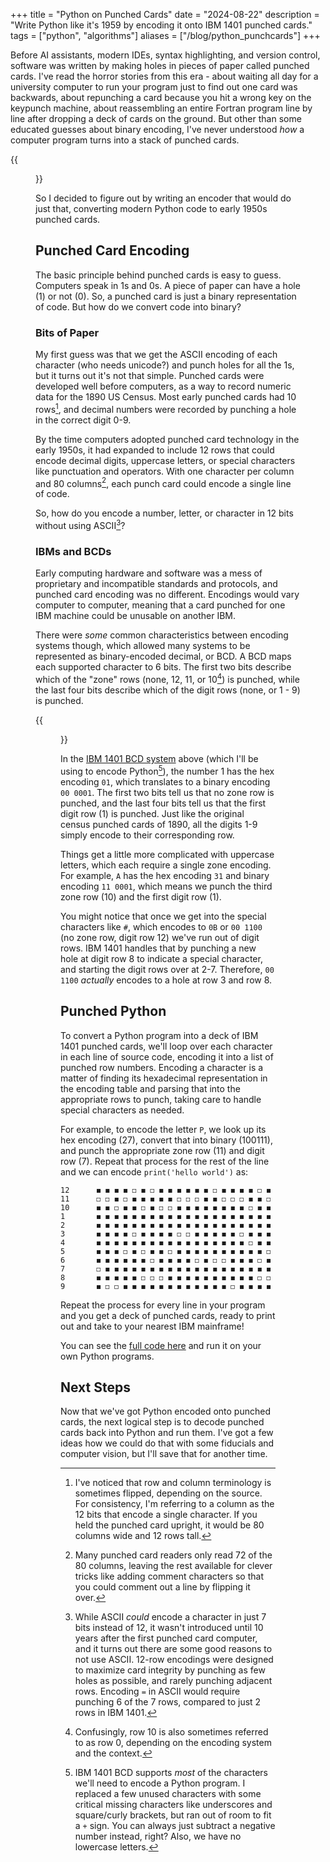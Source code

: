+++
title = "Python on Punched Cards"
date = "2024-08-22"
description = "Write Python like it's 1959 by encoding it onto IBM 1401 punched cards."
tags = ["python", "algorithms"]
aliases = ["/blog/python_punchcards"]
+++

Before AI assistants, modern IDEs, syntax highlighting, and version control, software was written by making holes in pieces of paper called punched cards. I've read the horror stories from this era - about waiting all day for a university computer to run your program just to find out one card was backwards, about repunching a card because you hit a wrong key on the keypunch machine, about reassembling an entire Fortran program line by line after dropping a deck of cards on the ground. But other than some educated guesses about binary encoding, I've never understood *how* a computer program turns into a stack of punched cards.

{{<figure src="https://upload.wikimedia.org/wikipedia/commons/thumb/5/58/FortranCardPROJ039.agr.jpg/512px-FortranCardPROJ039.agr.jpg?20100721181341" alt="Fortran punched card" caption="One line of Fortran code on a punched card.">}}

So I decided to figure out by writing an encoder that would do just that, converting modern Python code to early 1950s punched cards.

## Punched Card Encoding

The basic principle behind punched cards is easy to guess. Computers speak in 1s and 0s. A piece of paper can have a hole (1) or not (0). So, a punched card is just a binary representation of code. But how do we convert code into binary?

### Bits of Paper

My first guess was that we get the ASCII encoding of each character (who needs unicode?) and punch holes for all the 1s, but it turns out it's not that simple. Punched cards were developed well before computers, as a way to record numeric data for the 1890 US Census. Most early punched cards had 10 rows[^row-column], and decimal numbers were recorded by punching a hole in the correct digit 0-9. 

By the time computers adopted punched card technology in the early 1950s, it had expanded to include 12 rows that could encode decimal digits, uppercase letters, or special characters like punctuation and operators. With one character per column and 80 columns[^80-columns], each punch card could encode a single line of code.

So, how do you encode a number, letter, or character in 12 bits without using ASCII[^no-ascii]?

### IBMs and BCDs

Early computing hardware and software was a mess of proprietary and incompatible standards and protocols, and punched card encoding was no different. Encodings would vary computer to computer, meaning that a card punched for one IBM machine could be unusable on another IBM. 

There were *some* common characteristics between encoding systems though, which allowed many systems to be represented as binary-encoded decimal, or BCD. A BCD maps each supported character to 6 bits. The first two bits describe which of the "zone" rows (none, 12, 11, or 10[^row-10]) is punched, while the last four bits describe which of the digit rows (none, or 1 - 9) is punched.

{{<figure src="/images/posts/python_punchcards/ibm1401_bcd.png" caption="The character encoding table for IBM 1401 BCD.">}}

In the [IBM 1401 BCD system](https://en.wikipedia.org/wiki/BCD_(character_encoding)#IBM_1401_BCD_code) above (which I'll be using to encode Python[^ibm-1401]), the number 1 has the hex encoding `01`, which translates to a binary encoding `00 0001`. The first two bits tell us that no zone row is punched, and the last four bits tell us that the first digit row (1) is punched. Just like the original census punched cards of 1890, all the digits 1-9 simply encode to their corresponding row.

Things get a little more complicated with uppercase letters, which each require a single zone encoding. For example, `A` has the hex encoding `31` and binary encoding `11 0001`, which means we punch the third zone row (10) and the first digit row (1).

You might notice that once we get into the special characters like `#`, which encodes to `0B` or `00 1100` (no zone row, digit row 12) we've run out of digit rows. IBM 1401 handles that by punching a new hole at digit row 8 to indicate a special character, and starting the digit rows over at 2-7. Therefore, `00 1100` *actually* encodes to a hole at row 3 and row 8.

## Punched Python

To convert a Python program into a deck of IBM 1401 punched cards, we'll loop over each character in each line of source code, encoding it into a list of punched row numbers. Encoding a character is a matter of finding its hexadecimal representation in the encoding table and parsing that into the appropriate rows to punch, taking care to handle special characters as needed. 

For example, to encode the letter `P`, we look up its hex encoding (27), convert that into binary (100111), and punch the appropriate zone row (11) and digit row (7). Repeat that process for the rest of the line and we can encode `print('hello world')` as:

```text
12      ◼️ ◼️ ◼️ ◼️ ◻️ ◼️ ◻️ ◼️ ◼️ ◼️ ◼️ ◼️ ◼️ ◻️ ◼️ ◼️ ◼️ ◼️ ◻️ ◼️
11      ◻️ ◻️ ◼️ ◻️ ◼️ ◼️ ◼️ ◼️ ◼️ ◻️ ◻️ ◻️ ◼️ ◼️ ◻️ ◻️ ◻️ ◼️ ◼️ ◻️
10      ◼️ ◼️ ◻️ ◼️ ◼️ ◻️ ◼️ ◻️ ◻️ ◼️ ◼️ ◼️ ◼️ ◼️ ◼️ ◼️ ◼️ ◻️ ◼️ ◼️
1       ◼️ ◼️ ◼️ ◼️ ◼️ ◼️ ◼️ ◼️ ◼️ ◼️ ◼️ ◼️ ◼️ ◼️ ◼️ ◼️ ◼️ ◼️ ◼️ ◼️
2       ◼️ ◼️ ◼️ ◼️ ◼️ ◼️ ◼️ ◼️ ◼️ ◼️ ◼️ ◼️ ◼️ ◼️ ◼️ ◼️ ◼️ ◼️ ◼️ ◼️
3       ◼️ ◼️ ◼️ ◼️ ◻️ ◼️ ◼️ ◼️ ◼️ ◻️ ◻️ ◼️ ◼️ ◼️ ◼️ ◼️ ◻️ ◼️ ◼️ ◼️
4       ◼️ ◼️ ◼️ ◼️ ◼️ ◼️ ◼️ ◼️ ◼️ ◼️ ◼️ ◼️ ◼️ ◼️ ◼️ ◼️ ◼️ ◻️ ◼️ ◼️
5       ◼️ ◼️ ◼️ ◻️ ◼️ ◻️ ◼️ ◼️ ◻️ ◼️ ◼️ ◼️ ◼️ ◼️ ◼️ ◼️ ◼️ ◼️ ◼️ ◻️
6       ◼️ ◼️ ◼️ ◼️ ◼️ ◼️ ◻️ ◼️ ◼️ ◼️ ◼️ ◻️ ◼️ ◻️ ◻️ ◼️ ◼️ ◼️ ◻️ ◼️
7       ◻️ ◼️ ◼️ ◼️ ◼️ ◼️ ◼️ ◼️ ◼️ ◼️ ◼️ ◼️ ◼️ ◼️ ◼️ ◼️ ◼️ ◼️ ◼️ ◼️
8       ◼️ ◼️ ◼️ ◼️ ◼️ ◻️ ◻️ ◻️ ◼️ ◼️ ◼️ ◼️ ◼️ ◼️ ◼️ ◼️ ◼️ ◼️ ◻️ ◻️
9       ◼️ ◻️ ◻️ ◼️ ◼️ ◼️ ◼️ ◼️ ◼️ ◼️ ◼️ ◼️ ◼️ ◼️ ◼️ ◻️ ◼️ ◼️ ◼️ ◼️
```

Repeat the process for every line in your program and you get a deck of punched cards, ready to print out and take to your nearest IBM mainframe!

You can see the [full code here](https://github.com/aazuspan/punchcard-python) and run it on your own Python programs.

## Next Steps

Now that we've got Python encoded onto punched cards, the next logical step is to decode punched cards back into Python and run them. I've got a few ideas how we could do that with some fiducials and computer vision, but I'll save that for another time.

[^row-column]: I've noticed that row and column terminology is sometimes flipped, depending on the source. For consistency, I'm referring to a column as the 12 bits that encode a single character. If you held the punched card upright, it would be 80 columns wide and 12 rows tall.

[^80-columns]: Many punched card readers only read 72 of the 80 columns, leaving the rest available for clever tricks like adding comment characters so that you could comment out a line by flipping it over.

[^no-ascii]: While ASCII *could* encode a character in just 7 bits instead of 12, it wasn't introduced until 10 years after the first punched card computer, and it turns out there are some good reasons to not use ASCII. 12-row encodings were designed to maximize card integrity by punching as few holes as possible, and rarely punching adjacent rows. Encoding `=` in ASCII would require punching 6 of the 7 rows, compared to just 2 rows in IBM 1401.

[^row-10]: Confusingly, row 10 is also sometimes referred to as row 0, depending on the encoding system and the context.

[^ibm-1401]: IBM 1401 BCD supports *most* of the characters we'll need to encode a Python program. I replaced a few unused characters with some critical missing characters like underscores and square/curly brackets, but ran out of room to fit a `+` sign. You can always just subtract a negative number instead, right? Also, we have no lowercase letters.